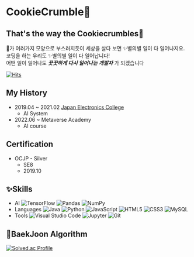 # CookieCrumble🍪
## That's the way the Cookiecrumbles🍪
🍪가 여러가지 모양으로 부스러지듯이 세상을 살다 보면 ✨별의별 일이 다 일어나지요.  
코딩을 하는 우리도 ✨별의별 일이 다 일어납니다!  
어떤 일이 일어나도 **_꿋꿋하게 다시 일어나는 개발자_** 가 되겠습니다

[![Hits](https://hits.seeyoufarm.com/api/count/incr/badge.svg?url=https%3A%2F%2Fgithub.com%2Fkgy94329&count_bg=%23FB846F&title_bg=%23555555&icon=&icon_color=%23E7E7E7&title=hits&edge_flat=true)](https://hits.seeyoufarm.com)

## My History
* 2019.04 ~ 2021.02 [Japan Electronics College](https://www.jec.ac.jp/)
    * AI System
* 2022.06 ~ Metaverse Academy
    * AI course

## Certification
* OCJP - Silver
    * SE8
    * 2019.10

## ✨Skills
* AI
![TensorFlow](https://img.shields.io/badge/TensorFlow-FF6F00.svg?&style=for-thr-badge&logo=TensorFlow&logoColor=white) ![Pandas](https://img.shields.io/badge/Pandas-150458.svg?&style=for-thr-badge&logo=Pandas&logoColor=white) ![NumPy](https://img.shields.io/badge/NumPy-013243.svg?&style=for-thr-badge&logo=NumPy&logoColor=white)
* Languages
![Java](https://img.shields.io/badge/Java-007396.svg?&style=for-thr-badge&logo=Java&logoColor=white) ![Python](https://img.shields.io/badge/Python-3776AB.svg?&style=for-thr-badge&logo=Python&logoColor=white) ![JavaScript](https://img.shields.io/badge/JavaScript-F7dF1E.svg?&style=for-thr-badge&logo=JavaScript&logoColor=white) ![HTML5](https://img.shields.io/badge/HTML5-E34F26.svg?&style=for-thr-badge&logo=HTML5&logoColor=white) ![CSS3](https://img.shields.io/badge/CSS3-1572B6.svg?&style=for-thr-badge&logo=CSS3&logoColor=white) ![MySQL](https://img.shields.io/badge/MySQL-4479A1.svg?&style=for-thr-badge&logo=MySQL&logoColor=white)
* Tools
![Visual Studio Code](https://img.shields.io/badge/Visual%20Studio%20Code-007ACC.svg?&style=for-thr-badge&logo=VisualStudioCode&logoColor=white) ![Jupyter](https://img.shields.io/badge/Jupyter-F37626.svg?&style=for-thr-badge&logo=Jupyter&logoColor=white) ![Git](https://img.shields.io/badge/Git-F05032.svg?&style=for-thr-badge&logo=Git&logoColor=white)

## 📖BaekJoon Algorithm
[![Solved.ac Profile](http://mazassumnida.wtf/api/v2/generate_badge?boj=cookiecrumbles)](https://solved.ac/cookiecrumbles)

